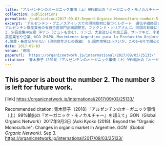 ```yaml
---
title: "アルゼンチンのオーガニック事情（上）99%輸出の「オーガニック・モノカルチャー」を超えて (Beyond the Organic Monoculture: Changes in organic market in Argentine)"
collection: publications
permalink: /publication/2017-09-03-Beyond-Organic-Monoculture-number-5
excerpt: 'アルゼンチン・ブエノスアイレスでの現地取材に基づくレポート　遺伝子組換品大国：大豆とコットンは100%　「アルゼンチンは、人口の10倍、4億人分の食料を生産できる」（マクリ大統領＝当時）というほど、大規模・輸出志向農業が発達している。遺伝子組換品大国でもある（大豆、コットンはほぼ100%）。
アルゼンチン農産業省の有機生産部門企画調整官、ファクンド・ソリアさんに、同国の有機について取材した。いくつかの特徴が浮かび上がってきた。1．世界第2位の広大な有機農地　有機認証農地は、300万haにのぼり日本の300倍、オーストラリア（1,200万ha）に次いで世界第2位である。全農地の2.1%が有機（FiBL、2015）だが、牧草地が大半。養蜂を除く牧畜用の有機認証農地は2009年の365万haがピークで、2016年現在262万ha、7年で100万haも減っている。生産量の99%は輸出：米国向けが過半数、日本は第4位の輸出先。統計に含まれない有機生産は、「政府統計の30～40%相当分あるでしょう」という答えだった。
2．少品目集中生産 洋ナシ（ピュレも含む）、リンゴ、大豆及びその加工品、サトウキビ、小麦、ワインなどが主 輸出先は米国、EU、日本へはチアシードやワイン 3.③認証の枠組みの整備と強いネットワーク  1991年にEU有機農業規則が制定されると、アルゼンチンは、すぐに対応する国内制度を整備
農産業省や企業、NGO（MAPO、Movimiento Argentino para la Producción Orgánica、アルゼンチン有機農業推進運動＝後述）、認証機関の人たちの話を聞くと、地方政府も含め、官民の主要プレイヤーの連携が緊密
4.酪農・畜産品が少ない（現地食生活との乖離） 5.国内市場は小さいが、この5~6年で関心が高まる  アルゼンチンには有機認証農地面積や生産・輸出量の統計はあるが、市場に関するデータはないらしい。だた、有機農業の関係者によると、消費者は、一様に、ここ5~6年で有機は急速に国内で広がっているという意見で一致している。販路としては、屋外マーケットと宅配、独立系チェーンが伸びている。MAPOと農産業省、ブエノスアイレス市が共同で開催している有機の屋外マーケットは、年々来場者が増えている。量販店での販売は弱い。'
date: 2017-09-03
venue: '寄稿'
paperurl: 'https://organicnetwork.jp/international/2017/09/03/25133/'
citation: '青木恭子（2018）「アルゼンチンのオーガニック事情（上）99%輸出の『オーガニック・モノカルチャー』を超えて」GON（Global Organic Network）2017年9月3日 (Aoki Kyoko (2018). Beyond the "Organic Monoculture": Changes in organic market in Argentine. <i>GON（Global Organic Network)</i>. Sep 3.'
---
```

## This paper is about the number 2. The number 3 is left for future work.

[link] https://organicnetwork.jp/international/2017/09/03/25133/

Recommended citation: 青木恭子（2018）「アルゼンチンのオーガニック事情（上）99%輸出の『オーガニック・モノカルチャー』を超えて」GON（Global Organic Network）2017年9月3日
(Aoki Kyoko (2018). Beyond the "Organic Monoculture": Changes in organic market in Argentine. <i>GON（Global Organic Network)</i>. Sep 3. https://organicnetwork.jp/international/2017/09/03/25133/

